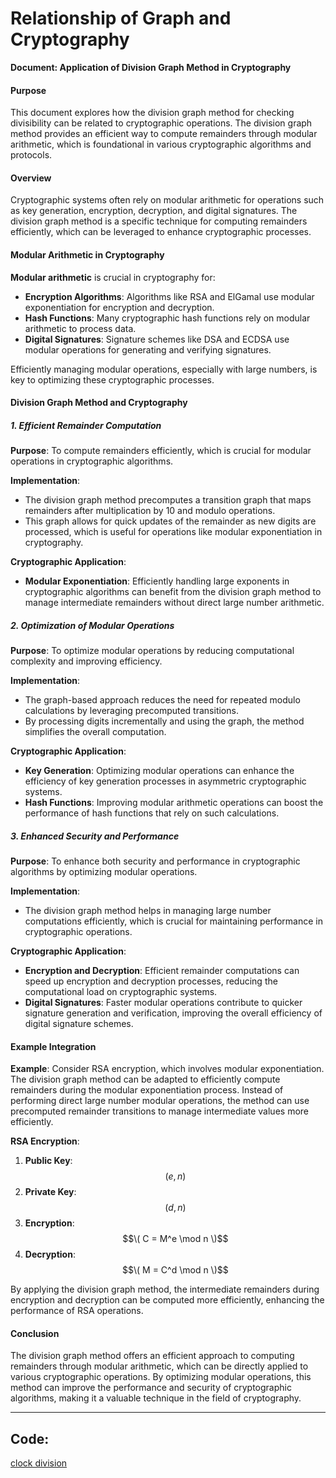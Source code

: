 # Relationship of Graph and Cryptography

**Document: Application of Division Graph Method in Cryptography**

#### Purpose

This document explores how the division graph method for checking divisibility can be related to cryptographic operations. The division graph method provides an efficient way to compute remainders through modular arithmetic, which is foundational in various cryptographic algorithms and protocols.

#### Overview

Cryptographic systems often rely on modular arithmetic for operations such as key generation, encryption, decryption, and digital signatures. The division graph method is a specific technique for computing remainders efficiently, which can be leveraged to enhance cryptographic processes.

#### Modular Arithmetic in Cryptography

**Modular arithmetic** is crucial in cryptography for:
- **Encryption Algorithms**: Algorithms like RSA and ElGamal use modular exponentiation for encryption and decryption.
- **Hash Functions**: Many cryptographic hash functions rely on modular arithmetic to process data.
- **Digital Signatures**: Signature schemes like DSA and ECDSA use modular operations for generating and verifying signatures.

Efficiently managing modular operations, especially with large numbers, is key to optimizing these cryptographic processes.

#### Division Graph Method and Cryptography

##### 1. Efficient Remainder Computation

**Purpose**: To compute remainders efficiently, which is crucial for modular operations in cryptographic algorithms.

**Implementation**:
- The division graph method precomputes a transition graph that maps remainders after multiplication by 10 and modulo operations.
- This graph allows for quick updates of the remainder as new digits are processed, which is useful for operations like modular exponentiation in cryptography.

**Cryptographic Application**:
- **Modular Exponentiation**: Efficiently handling large exponents in cryptographic algorithms can benefit from the division graph method to manage intermediate remainders without direct large number arithmetic.

##### 2. Optimization of Modular Operations

**Purpose**: To optimize modular operations by reducing computational complexity and improving efficiency.

**Implementation**:
- The graph-based approach reduces the need for repeated modulo calculations by leveraging precomputed transitions.
- By processing digits incrementally and using the graph, the method simplifies the overall computation.

**Cryptographic Application**:
- **Key Generation**: Optimizing modular operations can enhance the efficiency of key generation processes in asymmetric cryptographic systems.
- **Hash Functions**: Improving modular arithmetic operations can boost the performance of hash functions that rely on such calculations.

##### 3. Enhanced Security and Performance

**Purpose**: To enhance both security and performance in cryptographic algorithms by optimizing modular operations.

**Implementation**:
- The division graph method helps in managing large number computations efficiently, which is crucial for maintaining performance in cryptographic operations.

**Cryptographic Application**:
- **Encryption and Decryption**: Efficient remainder computations can speed up encryption and decryption processes, reducing the computational load on cryptographic systems.
- **Digital Signatures**: Faster modular operations contribute to quicker signature generation and verification, improving the overall efficiency of digital signature schemes.

#### Example Integration

**Example**: Consider RSA encryption, which involves modular exponentiation. The division graph method can be adapted to efficiently compute remainders during the modular exponentiation process. Instead of performing direct large number modular operations, the method can use precomputed remainder transitions to manage intermediate values more efficiently.

**RSA Encryption**:
1. **Public Key**: $$(e, n)$$
2. **Private Key**: $$(d, n)$$
3. **Encryption**: $$\( C = M^e \mod n \)$$
4. **Decryption**: $$\( M = C^d \mod n \)$$

By applying the division graph method, the intermediate remainders during encryption and decryption can be computed more efficiently, enhancing the performance of RSA operations.

#### Conclusion

The division graph method offers an efficient approach to computing remainders through modular arithmetic, which can be directly applied to various cryptographic operations. By optimizing modular operations, this method can improve the performance and security of cryptographic algorithms, making it a valuable technique in the field of cryptography.

---

## Code:
[clock division](https://github.com/mosi-sol/Mosi-Math/blob/main/improve_cryptography/clock_division.py)
